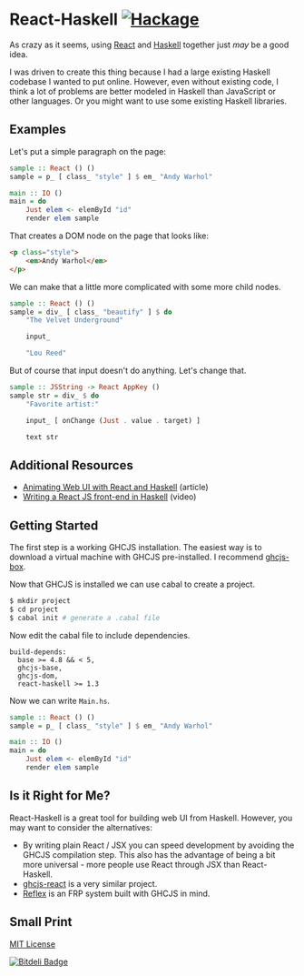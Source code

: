 # React-Haskell [![Hackage](https://img.shields.io/hackage/v/react-haskell.svg?style=flat-square)](https://hackage.haskell.org/package/react-haskell)

As crazy as it seems, using [React](http://facebook.github.io/react) and [Haskell](https://www.haskell.org) together just *may* be a good idea.

I was driven to create this thing because I had a large existing Haskell codebase I wanted to put online. However, even without existing code, I think a lot of problems are better modeled in Haskell than JavaScript or  other languages. Or you might want to use some existing Haskell libraries.

## Examples

Let's put a simple paragraph on the page:

```haskell
sample :: React () ()
sample = p_ [ class_ "style" ] $ em_ "Andy Warhol"

main :: IO ()
main = do
    Just elem <- elemById "id"
    render elem sample
```

That creates a DOM node on the page that looks like:

```html
<p class="style">
    <em>Andy Warhol</em>
</p>
```

We can make that a little more complicated with some more child nodes.

```haskell
sample :: React () ()
sample = div_ [ class_ "beautify" ] $ do
    "The Velvet Underground"

    input_

    "Lou Reed"
```

But of course that input doesn't do anything. Let's change that.

```haskell
sample :: JSString -> React AppKey ()
sample str = div_ $ do
    "Favorite artist:"

    input_ [ onChange (Just . value . target) ]

    text str
```

## Additional Resources

* [Animating Web UI with React and Haskell](http://joelburget.com/react-haskell) (article)
* [Writing a React JS front-end in Haskell](http://begriffs.com/posts/2015-01-12-reactjs-in-haskell.html) (video)

## Getting Started

The first step is a working GHCJS installation. The easiest way is to download a virtual machine with GHCJS pre-installed. I recommend <a href="https://github.com/joelburget/ghcjs-box">ghcjs-box</a>.

Now that GHCJS is installed we can use cabal to create a project.

```bash
$ mkdir project
$ cd project
$ cabal init # generate a .cabal file
```
Now edit the cabal file to include dependencies.

```cabal
build-depends:
  base >= 4.8 && < 5,
  ghcjs-base,
  ghcjs-dom,
  react-haskell >= 1.3
```
Now we can write `Main.hs`.

```haskell
sample :: React () ()
sample = p_ [ class_ "style" ] $ em_ "Andy Warhol"

main :: IO ()
main = do
    Just elem <- elemById "id"
    render elem sample
```

## Is it Right for Me?

React-Haskell is a great tool for building web UI from Haskell. However, you may want to consider the alternatives:

* By writing plain React / JSX you can speed development by avoiding the GHCJS compilation step. This also has the advantage of being a bit more universal - more people use React through JSX than React-Haskell.
* [ghcjs-react](https://github.com/fpco/ghcjs-react) is a very similar project.
* [Reflex](https://github.com/ryantrinkle/try-reflex) is an FRP system built with GHCJS in mind.

## Small Print

[MIT License](http://opensource.org/licenses/MIT)

[![Bitdeli Badge](https://d2weczhvl823v0.cloudfront.net/joelburget/react-haskell/trend.png)](https://bitdeli.com/free "Bitdeli Badge")
